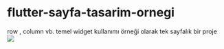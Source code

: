# flutter-sayfa-tasarim-ornegi
row , column vb. temel widget kullanımı örneği olarak tek sayfalık bir proje
<img src="https://user-images.githubusercontent.com/58309495/208694360-35ffd335-37e3-4e31-b7fa-5b99e50af678.jpeg" with="10" heigh="10">

